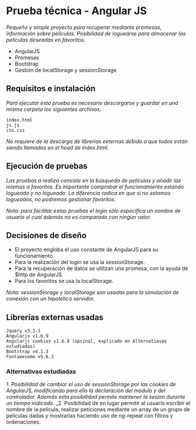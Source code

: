# Prueba técnica - Angular JS

_Pequeño y simple proyecto para recuperar mediante promesas, información sobre películas._
_Posibilidad de loguearse para almacenar las películas deseadas en favoritos._

* AngularJS
* Promesas
* Bootstrap
* Gestión de localStorage y sessionStorage


## Requisitos e instalación

_Para ejecutar esta prueba es necesario descargarse y guardar en una misma carpeta los siguientes archivos._

```
index.html
js.js
css.css
```

_No requiere de la descarga de librerías externas debido a que todos están siendo llamadas en el head de index.html._


## Ejecución de pruebas

_Las pruebas a realiza consiste en la búsqueda de películas y añadir las mismas a favoritos. Es importante comprobar el funcionamiento 
estando logueado y no logueado. La diferencia radica en que si no estamos logueados, no podremos gestionar favoritos._

_Nota: para facilitar estas pruebas el login sólo especifica un nombre de usuario el cual además no es comparado con ningún valor._


## Decisiones de diseño

* El proyecto engloba el uso constante de AngularJS para su funcionamiento.
* Para la realización del login se usa la sessionStorage.
* Para la recuperación de datos se utilizan una promesa, con la ayuda de $http de AngularJS.
* Para los favoritos se usa la localStorage.

_Nota: sessionStorage y localStorage son usadas para la simulación de conexión con un hipotético servidor._


## Librerías externas usadas

```
Jquery v3.3.1
Angularjs v1.6.9
Angularjs cookies v1.6.9 (opcinal, explicado en Alternatiavas estudiadas)
Bootstrap v4.1.3
Fontawesome v5.6.3
```

### Alternativas estudiadas

_1. Posibilidad de cambiar el uso de sessionStorage por las cookies de AngularJS, modificando para ello la declaración del módulo y del
controlador. Además esta posibilidad permite mantener la sesion durante un tiempo indicado._
_2. Posibilidad de en lugar permitir al usuario escribir el nombre de la película, realizar peticiones mediante un array de un grupo de
películas dadas y mostrarlas haciendo uso de ng-repeat con filtros y ordenaciones.
